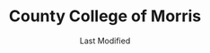 ---
layout: location-page
date: Last Modified
description: "Local COVID-19 testing is available at County College of Morris in Randolph, New Jersey, USA."
permalink: "locations/new-jersey/randolph/county-college-of-morris/"
tags:
  - locations
  - new-jersey
title: County College of Morris
state: New Jersey
stateAbbr: NJ
hood: Morris County
address: Dover Chester Road, Parking Lot 1
city: Randolph
zip: 07869
mapUrl: "http://maps.apple.com/?q=County+College+of+Morris&address=Dover+Chester+Road+Parking+Lot+1,Randolph,New+Jersey,07869"
locationType: Drive-thru
phone: undefined
website: https://booknow.appointment-plus.com/b8hq2y7k/
onlineBooking: true
closed: undefined
closedUpdate: April 15th, 2020
notes: "By appointment only. Requires doctor's referral. Local residents only."
days: Hours unknown
ctaMessage: Schedule a test
ctaUrl: "https://booknow.appointment-plus.com/b8hq2y7k/"
---